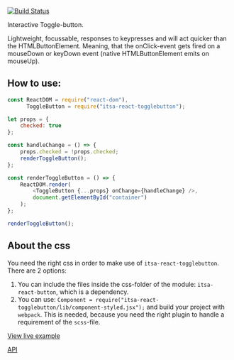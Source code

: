 [![Build Status](https://travis-ci.org/ItsAsbreuk/itsa-react-togglebutton.svg?branch=master)](https://travis-ci.org/ItsAsbreuk/itsa-react-togglebutton)

Interactive Toggle-button.

Lightweight, focussable, responses to keypresses and will act quicker than the HTMLButtonElement.
Meaning, that the onClick-event gets fired on a mouseDown or keyDown event (native HTMLButtonElement emits on mouseUp).

## How to use:

```js
const ReactDOM = require("react-dom"),
      ToggleButton = require("itsa-react-togglebutton");

let props = {
    checked: true
};

const handleChange = () => {
    props.checked = !props.checked;
    renderToggleButton();
};

const renderToggleButton = () => {
    ReactDOM.render(
        <ToggleButton {...props} onChange={handleChange} />,
        document.getElementById("container")
    );
};

renderToggleButton();
```

## About the css

You need the right css in order to make use of `itsa-react-togglebutton`. There are 2 options:

1. You can include the files inside the css-folder of the module: `itsa-react-button`, which is a dependency.
2. You can use: `Component = require("itsa-react-togglebutton/lib/component-styled.jsx");` and build your project with `webpack`. This is needed, because you need the right plugin to handle a requirement of the `scss`-file.


[View live example](http://projects.itsasbreuk.nl/react-components/itsa-togglebutton/component.html)

[API](http://projects.itsasbreuk.nl/react-components/itsa-togglebutton/api/)